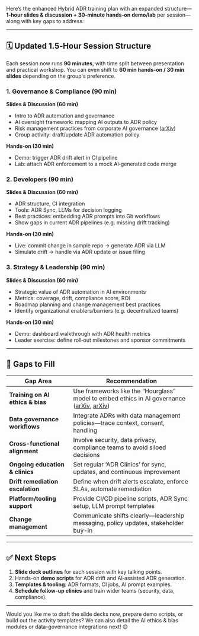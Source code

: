 Here’s the enhanced Hybrid ADR training plan with an expanded structure—**1‑hour slides & discussion + 30‑minute hands‑on demo/lab** per session—along with key gaps to address:

---

## 🗓️ Updated 1.5‑Hour Session Structure

Each session now runs **90 minutes**, with time split between presentation and practical workshop. You can even shift to **60 min hands-on / 30 min slides** depending on the group's preference.

### 1. Governance & Compliance (90 min)

**Slides & Discussion (60 min)**

* Intro to ADR automation and governance
* AI oversight framework: mapping AI outputs to ADR policy
* Risk management practices from corporate AI governance ([arXiv][1])
* Group activity: draft/update ADR automation policy

**Hands‑on (30 min)**

* Demo: trigger ADR drift alert in CI pipeline
* Lab: attach ADR enforcement to a mock AI‑generated code merge

### 2. Developers (90 min)

**Slides & Discussion (60 min)**

* ADR structure, CI integration
* Tools: ADR Sync, LLMs for decision logging
* Best practices: embedding ADR prompts into Git workflows
* Show gaps in current ADR pipelines (e.g. missing drift tracking)

**Hands‑on (30 min)**

* Live: commit change in sample repo → generate ADR via LLM
* Simulate drift → handle via ADR update or issue filing

### 3. Strategy & Leadership (90 min)

**Slides & Discussion (60 min)**

* Strategic value of ADR automation in AI environments
* Metrics: coverage, drift, compliance score, ROI
* Roadmap planning and change management best practices&#x20;
* Identify organizational enablers/barriers (e.g. decentralized teams)

**Hands‑on (30 min)**

* Demo: dashboard walkthrough with ADR health metrics
* Leader exercise: define roll‑out milestones and sponsor commitments

---

## 🧩 Gaps to Fill

| Gap Area                         | Recommendation                                                                                      |
| -------------------------------- | --------------------------------------------------------------------------------------------------- |
| **Training on AI ethics & bias** | Use frameworks like the “Hourglass” model to embed ethics in AI governance ([arXiv][1], [arXiv][2]) |
| **Data governance workflows**    | Integrate ADRs with data management policies—trace context, consent, handling                       |
| **Cross-functional alignment**   | Involve security, data privacy, compliance teams to avoid siloed decisions                          |
| **Ongoing education & clinics**  | Set regular ‘ADR Clinics’ for sync, updates, and continuous improvement                             |
| **Drift remediation escalation** | Define when drift alerts escalate, enforce SLAs, automate remediation                               |
| **Platform/tooling support**     | Provide CI/CD pipeline scripts, ADR Sync setup, LLM prompt templates                                |
| **Change management**            | Communicate shifts clearly—leadership messaging, policy updates, stakeholder buy-in                 |

---

## ✅ Next Steps

1. **Slide deck outlines** for each session with key talking points.
2. Hands-on **demo scripts** for ADR drift and AI‑assisted ADR generation.
3. **Templates & tooling**: ADR formats, CI jobs, AI prompt examples.
4. **Schedule follow-up clinics** and train wider teams (security, data, compliance).

---

Would you like me to draft the slide decks now, prepare demo scripts, or build out the activity templates? We can also detail the AI ethics & bias modules or data-governance integrations next! 😊

[1]: https://arxiv.org/abs/2407.05339?utm_source=chatgpt.com "Challenges and Best Practices in Corporate AI Governance:Lessons from the Biopharmaceutical Industry"
[2]: https://arxiv.org/abs/2206.00335?utm_source=chatgpt.com "Putting AI Ethics into Practice: The Hourglass Model of Organizational AI Governance"
